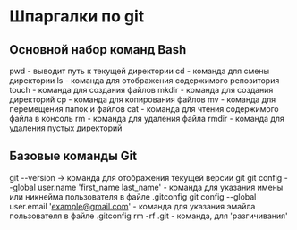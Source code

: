 # Шпаргалки по git
## Основной набор команд Bash
pwd - выводит путь к текущей директории
cd - команда для смены директории
ls - команда для отображения содержимого репозитория
touch - команда для создания файлов
mkdir - команда для создания директорий
cp - команда для копирования файлов
mv - команда для перемещения папок и файлов
cat - команда для чтения содержимого файла в консоль
rm - команда для удаления файла
rmdir - команда для удаления пустых директорий
## Базовые команды Git
git --version -> команда для отображения текущей версии git
git config --global user.name 'first_name last_name' - команда для указания имены или никнейма пользователя в файле .gitconfig
git config --global user.email 'example@gmail.com' - команда для указания эмайла пользователя в файле .gitconfig
rm -rf .git - команда, для 'разгичивания'
